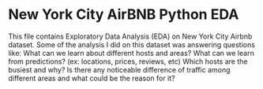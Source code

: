 # New York City AirBNB Python EDA
This file contains Exploratory Data Analysis (EDA) on New York City Airbnb dataset.
Some of the analysis I did on this dataset was answering questions like:
  What can we learn about different hosts and areas?
  What can we learn from predictions? (ex: locations, prices, reviews, etc)
  Which hosts are the busiest and why?
  Is there any noticeable difference of traffic among different areas and what could be the reason for it?
